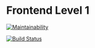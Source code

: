 # Frontend Level 1
[![Maintainability](https://api.codeclimate.com/v1/badges/2b825730d952816eba14/maintainability)](https://codeclimate.com/github/NikitaNaumenko/frontend-project-lvl1/maintainability)

[![Build Status](https://travis-ci.org/NikitaNaumenko/frontend-project-lvl1.svg?branch=master)](https://travis-ci.org/NikitaNaumenko/frontend-project-lvl1)
